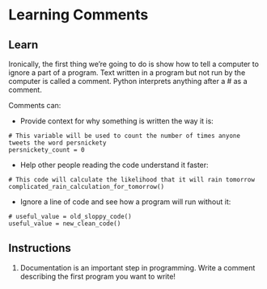 # Learning Comments
## Learn
Ironically, the first thing we’re going to do is show how to tell a computer to ignore a part of a program. Text written in a program but not run by the computer is called a comment. Python interprets anything after a # as a comment.

Comments can:

* Provide context for why something is written the way it is:
```
# This variable will be used to count the number of times anyone tweets the word persnickety
persnickety_count = 0
```
* Help other people reading the code understand it faster:
```
# This code will calculate the likelihood that it will rain tomorrow
complicated_rain_calculation_for_tomorrow()
```
* Ignore a line of code and see how a program will run without it:
```
# useful_value = old_sloppy_code()
useful_value = new_clean_code()
```
## Instructions
1. Documentation is an important step in programming. Write a comment describing the first program you want to write!